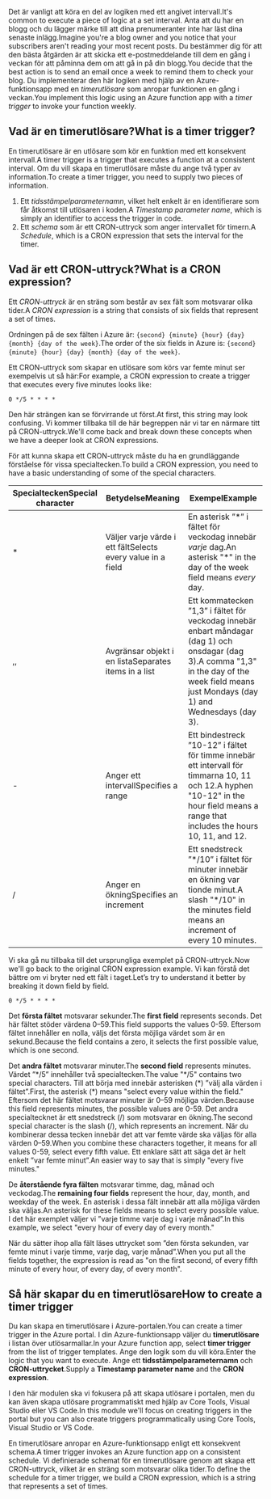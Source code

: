 <span data-ttu-id="cc0ad-101">Det är vanligt att köra en del av logiken med ett angivet intervall.</span><span class="sxs-lookup"><span data-stu-id="cc0ad-101">It's common to execute a piece of logic at a set interval.</span></span> <span data-ttu-id="cc0ad-102">Anta att du har en blogg och du lägger märke till att dina prenumeranter inte har läst dina senaste inlägg.</span><span class="sxs-lookup"><span data-stu-id="cc0ad-102">Imagine you're a blog owner and you notice that your subscribers aren't reading your most recent posts.</span></span> <span data-ttu-id="cc0ad-103">Du bestämmer dig för att den bästa åtgärden är att skicka ett e-postmeddelande till dem en gång i veckan för att påminna dem om att gå in på din blogg.</span><span class="sxs-lookup"><span data-stu-id="cc0ad-103">You decide that the best action is to send an email once a week to remind them to check your blog.</span></span> <span data-ttu-id="cc0ad-104">Du implementerar den här logiken med hjälp av en Azure-funktionsapp med en _timerutlösare_ som anropar funktionen en gång i veckan.</span><span class="sxs-lookup"><span data-stu-id="cc0ad-104">You implement this logic using an Azure function app with a _timer trigger_ to invoke your function weekly.</span></span>

## <a name="what-is-a-timer-trigger"></a><span data-ttu-id="cc0ad-105">Vad är en timerutlösare?</span><span class="sxs-lookup"><span data-stu-id="cc0ad-105">What is a timer trigger?</span></span>

<span data-ttu-id="cc0ad-106">En timerutlösare är en utlösare som kör en funktion med ett konsekvent intervall.</span><span class="sxs-lookup"><span data-stu-id="cc0ad-106">A timer trigger is a trigger that executes a function at a consistent interval.</span></span> <span data-ttu-id="cc0ad-107">Om du vill skapa en timerutlösare måste du ange två typer av information.</span><span class="sxs-lookup"><span data-stu-id="cc0ad-107">To create a timer trigger, you need to supply two pieces of information.</span></span>

1. <span data-ttu-id="cc0ad-108">Ett *tidsstämpelparameternamn*, vilket helt enkelt är en identifierare som får åtkomst till utlösaren i koden.</span><span class="sxs-lookup"><span data-stu-id="cc0ad-108">A *Timestamp parameter name*, which is simply an identifier to access the trigger in code.</span></span>
2. <span data-ttu-id="cc0ad-109">Ett *schema* som är ett CRON-uttryck som anger intervallet för timern.</span><span class="sxs-lookup"><span data-stu-id="cc0ad-109">A *Schedule*, which is a CRON expression that sets the interval for the timer.</span></span>

## <a name="what-is-a-cron-expression"></a><span data-ttu-id="cc0ad-110">Vad är ett CRON-uttryck?</span><span class="sxs-lookup"><span data-stu-id="cc0ad-110">What is a CRON expression?</span></span>

<span data-ttu-id="cc0ad-111">Ett *CRON-uttryck* är en sträng som består av sex fält som motsvarar olika tider.</span><span class="sxs-lookup"><span data-stu-id="cc0ad-111">A *CRON expression* is a string that consists of six fields that represent a set of times.</span></span>

<span data-ttu-id="cc0ad-112">Ordningen på de sex fälten i Azure är: `{second} {minute} {hour} {day} {month} {day of the week}`.</span><span class="sxs-lookup"><span data-stu-id="cc0ad-112">The order of the six fields in Azure is: `{second} {minute} {hour} {day} {month} {day of the week}`.</span></span>

<span data-ttu-id="cc0ad-113">Ett CRON-uttryck som skapar en utlösare som körs var femte minut ser exempelvis ut så här:</span><span class="sxs-lookup"><span data-stu-id="cc0ad-113">For example, a CRON expression to create a trigger that executes every five minutes looks like:</span></span>

```log
0 */5 * * * *
```

<span data-ttu-id="cc0ad-114">Den här strängen kan se förvirrande ut först.</span><span class="sxs-lookup"><span data-stu-id="cc0ad-114">At first, this string may look confusing.</span></span> <span data-ttu-id="cc0ad-115">Vi kommer tillbaka till de här begreppen när vi tar en närmare titt på CRON-uttryck.</span><span class="sxs-lookup"><span data-stu-id="cc0ad-115">We'll come back and break down these concepts when we have a deeper look at CRON expressions.</span></span>

<span data-ttu-id="cc0ad-116">För att kunna skapa ett CRON-uttryck måste du ha en grundläggande förståelse för vissa specialtecken.</span><span class="sxs-lookup"><span data-stu-id="cc0ad-116">To build a CRON expression, you need to have a basic understanding of some of the special characters.</span></span>

| <span data-ttu-id="cc0ad-117">Specialtecken</span><span class="sxs-lookup"><span data-stu-id="cc0ad-117">Special character</span></span> | <span data-ttu-id="cc0ad-118">Betydelse</span><span class="sxs-lookup"><span data-stu-id="cc0ad-118">Meaning</span></span> | <span data-ttu-id="cc0ad-119">Exempel</span><span class="sxs-lookup"><span data-stu-id="cc0ad-119">Example</span></span> |
| ------------- | ------------- | ------------- |
| *      | <span data-ttu-id="cc0ad-120">Väljer varje värde i ett fält</span><span class="sxs-lookup"><span data-stu-id="cc0ad-120">Selects every value in a field</span></span> | <span data-ttu-id="cc0ad-121">En asterisk ”\*” i fältet för veckodag innebär *varje* dag.</span><span class="sxs-lookup"><span data-stu-id="cc0ad-121">An asterisk "\*" in the day of the week field means *every* day.</span></span> |
| <span data-ttu-id="cc0ad-122">,</span><span class="sxs-lookup"><span data-stu-id="cc0ad-122">,</span></span>      | <span data-ttu-id="cc0ad-123">Avgränsar objekt i en lista</span><span class="sxs-lookup"><span data-stu-id="cc0ad-123">Separates items in a list</span></span> | <span data-ttu-id="cc0ad-124">Ett kommatecken ”1,3” i fältet för veckodag innebär enbart måndagar (dag 1) och onsdagar (dag 3).</span><span class="sxs-lookup"><span data-stu-id="cc0ad-124">A comma "1,3" in the day of the week field means just Mondays (day 1) and Wednesdays (day 3).</span></span> |
| -      | <span data-ttu-id="cc0ad-125">Anger ett intervall</span><span class="sxs-lookup"><span data-stu-id="cc0ad-125">Specifies a range</span></span> | <span data-ttu-id="cc0ad-126">Ett bindestreck ”10-12” i fältet för timme innebär ett intervall för timmarna 10, 11 och 12.</span><span class="sxs-lookup"><span data-stu-id="cc0ad-126">A hyphen "10-12" in the hour field means a range that includes the hours 10, 11, and 12.</span></span> |
| /      | <span data-ttu-id="cc0ad-127">Anger en ökning</span><span class="sxs-lookup"><span data-stu-id="cc0ad-127">Specifies an increment</span></span> | <span data-ttu-id="cc0ad-128">Ett snedstreck ”\*/10” i fältet för minuter innebär en ökning var tionde minut.</span><span class="sxs-lookup"><span data-stu-id="cc0ad-128">A slash "\*/10" in the minutes field means an increment of every 10 minutes.</span></span> |

<span data-ttu-id="cc0ad-129">Vi ska gå nu tillbaka till det ursprungliga exemplet på CRON-uttryck.</span><span class="sxs-lookup"><span data-stu-id="cc0ad-129">Now we'll go back to the original CRON expression example.</span></span> <span data-ttu-id="cc0ad-130">Vi kan förstå det bättre om vi bryter ned ett fält i taget.</span><span class="sxs-lookup"><span data-stu-id="cc0ad-130">Let’s try to understand it better by breaking it down field by field.</span></span>

```log
0 */5 * * * *
```

<span data-ttu-id="cc0ad-131">Det **första fältet** motsvarar sekunder.</span><span class="sxs-lookup"><span data-stu-id="cc0ad-131">The **first field** represents seconds.</span></span> <span data-ttu-id="cc0ad-132">Det här fältet stöder värdena 0–59.</span><span class="sxs-lookup"><span data-stu-id="cc0ad-132">This field supports the values 0-59.</span></span> <span data-ttu-id="cc0ad-133">Eftersom fältet innehåller en nolla, väljs det första möjliga värdet som är en sekund.</span><span class="sxs-lookup"><span data-stu-id="cc0ad-133">Because the field contains a zero, it selects the first possible value, which is one second.</span></span>

<span data-ttu-id="cc0ad-134">Det **andra fältet** motsvarar minuter.</span><span class="sxs-lookup"><span data-stu-id="cc0ad-134">The **second field** represents minutes.</span></span> <span data-ttu-id="cc0ad-135">Värdet ”\*/5” innehåller två specialtecken.</span><span class="sxs-lookup"><span data-stu-id="cc0ad-135">The value "\*/5" contains two special characters.</span></span> <span data-ttu-id="cc0ad-136">Till att börja med innebär asterisken (\*) ”välj alla värden i fältet”.</span><span class="sxs-lookup"><span data-stu-id="cc0ad-136">First, the asterisk (\*) means "select every value within the field."</span></span> <span data-ttu-id="cc0ad-137">Eftersom det här fältet motsvarar minuter är 0–59 möjliga värden.</span><span class="sxs-lookup"><span data-stu-id="cc0ad-137">Because this field represents minutes, the possible values are 0-59.</span></span> <span data-ttu-id="cc0ad-138">Det andra specialtecknet är ett snedstreck (/) som motsvarar en ökning.</span><span class="sxs-lookup"><span data-stu-id="cc0ad-138">The second special character is the slash (/), which represents an increment.</span></span> <span data-ttu-id="cc0ad-139">När du kombinerar dessa tecken innebär det att var femte värde ska väljas för alla värden 0–59.</span><span class="sxs-lookup"><span data-stu-id="cc0ad-139">When you combine these characters together, it means for all values 0-59, select every fifth value.</span></span> <span data-ttu-id="cc0ad-140">Ett enklare sätt att säga det är helt enkelt ”var femte minut”.</span><span class="sxs-lookup"><span data-stu-id="cc0ad-140">An easier way to say that is simply "every five minutes."</span></span>

<span data-ttu-id="cc0ad-141">De **återstående fyra fälten** motsvarar timme, dag, månad och veckodag.</span><span class="sxs-lookup"><span data-stu-id="cc0ad-141">The **remaining four fields** represent the hour, day, month, and weekday of the week.</span></span> <span data-ttu-id="cc0ad-142">En asterisk i dessa fält innebär att alla möjliga värden ska väljas.</span><span class="sxs-lookup"><span data-stu-id="cc0ad-142">An asterisk for these fields means to select every possible value.</span></span> <span data-ttu-id="cc0ad-143">I det här exemplet väljer vi ”varje timme varje dag i varje månad”.</span><span class="sxs-lookup"><span data-stu-id="cc0ad-143">In this example, we select "every hour of every day of every month."</span></span>

<span data-ttu-id="cc0ad-144">När du sätter ihop alla fält läses uttrycket som ”den första sekunden, var femte minut i varje timme, varje dag, varje månad”.</span><span class="sxs-lookup"><span data-stu-id="cc0ad-144">When you put all the fields together, the expression is read as "on the first second, of every fifth minute of every hour, of every day, of every month".</span></span>

## <a name="how-to-create-a-timer-trigger"></a><span data-ttu-id="cc0ad-145">Så här skapar du en timerutlösare</span><span class="sxs-lookup"><span data-stu-id="cc0ad-145">How to create a timer trigger</span></span>

<span data-ttu-id="cc0ad-146">Du kan skapa en timerutlösare i Azure-portalen.</span><span class="sxs-lookup"><span data-stu-id="cc0ad-146">You can create a timer trigger in the Azure portal.</span></span> <span data-ttu-id="cc0ad-147">I din Azure-funktionsapp väljer du **timerutlösare** i listan över utlösarmallar.</span><span class="sxs-lookup"><span data-stu-id="cc0ad-147">In your Azure function app, select **timer trigger** from the list of trigger templates.</span></span> <span data-ttu-id="cc0ad-148">Ange den logik som du vill köra.</span><span class="sxs-lookup"><span data-stu-id="cc0ad-148">Enter the logic that you want to execute.</span></span> <span data-ttu-id="cc0ad-149">Ange ett **tidsstämpelparameternamn** och **CRON-uttrycket**.</span><span class="sxs-lookup"><span data-stu-id="cc0ad-149">Supply a **Timestamp parameter name** and the **CRON expression**.</span></span>

<span data-ttu-id="cc0ad-150">I den här modulen ska vi fokusera på att skapa utlösare i portalen, men du kan även skapa utlösare programmatiskt med hjälp av Core Tools, Visual Studio eller VS Code.</span><span class="sxs-lookup"><span data-stu-id="cc0ad-150">In this module we'll focus on creating triggers in the portal but you can also create triggers programmatically using Core Tools, Visual Studio or VS Code.</span></span>

<span data-ttu-id="cc0ad-151">En timerutlösare anropar en Azure-funktionsapp enligt ett konsekvent schema.</span><span class="sxs-lookup"><span data-stu-id="cc0ad-151">A timer trigger invokes an Azure function app on a consistent schedule.</span></span> <span data-ttu-id="cc0ad-152">Vi definierade schemat för en timerutlösare genom att skapa ett CRON-uttryck, vilket är en sträng som motsvarar olika tider.</span><span class="sxs-lookup"><span data-stu-id="cc0ad-152">To define the schedule for a timer trigger, we build a CRON expression, which is a string that represents a set of times.</span></span>
